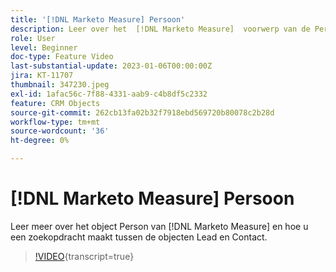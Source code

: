 ```yaml
---
title: '[!DNL Marketo Measure] Persoon'
description: Leer over het  [!DNL Marketo Measure]  voorwerp van de Persoon en hoe het tot een raadpleging tussen de voorwerpen van het Lood en van het Contact leidt.
role: User
level: Beginner
doc-type: Feature Video
last-substantial-update: 2023-01-06T00:00:00Z
jira: KT-11707
thumbnail: 347230.jpeg
exl-id: 1afac56c-7f88-4331-aab9-c4b8df5c2332
feature: CRM Objects
source-git-commit: 262cb13fa02b32f7918ebd569720b80078c2b28d
workflow-type: tm+mt
source-wordcount: '36'
ht-degree: 0%

---
```


# [!DNL Marketo Measure] Persoon

Leer meer over het object Person van [!DNL Marketo Measure] en hoe u een zoekopdracht maakt tussen de objecten Lead en Contact.

>[!VIDEO](https://video.tv.adobe.com/v/347230/?learn=on){transcript=true}
